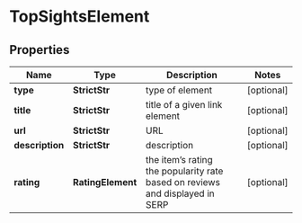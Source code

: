 # TopSightsElement


## Properties

| Name | Type | Description | Notes |
|------------ | ------------- | ------------- | -------------|
**type** | **StrictStr** | type of element |[optional]|
**title** | **StrictStr** | title of a given link element |[optional]|
**url** | **StrictStr** | URL |[optional]|
**description** | **StrictStr** | description |[optional]|
**rating** | **RatingElement** | the item’s rating <br>the popularity rate based on reviews and displayed in SERP |[optional]|